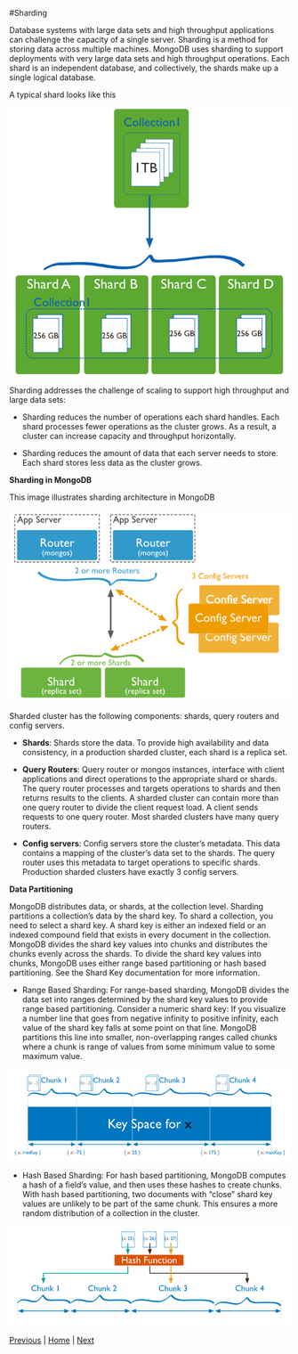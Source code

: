 #Sharding

Database systems with large data sets and high throughput applications can challenge the capacity of a single server. Sharding is a method for storing data across multiple machines. MongoDB uses sharding to support deployments with very large data sets and high throughput operations.
Each shard is an independent database, and collectively, the shards make up a single logical database.
 
A typical shard looks like this

![](https://github.com/joed7/MongoDb/blob/master/images/sharded-collection.png)     

Sharding addresses the challenge of scaling to support high throughput and large data sets:

* Sharding reduces the number of operations each shard handles. Each shard processes fewer operations as the cluster grows. As a result, a cluster can increase capacity and throughput horizontally.


* Sharding reduces the amount of data that each server needs to store. Each shard stores less data as the cluster grows.


__Sharding in MongoDB__

This image illustrates sharding architecture in MongoDB

![](https://github.com/joed7/MongoDb/blob/master/images/sharded-cluster-production-architecture.png)

Sharded cluster has the following components: shards, query routers and config servers.

* __Shards__: Shards store the data. To provide high availability and data consistency, in a production sharded cluster, each shard is a replica set. 

* __Query Routers__:  Query router  or mongos instances, interface with client applications and direct operations to the appropriate shard or shards. The query router processes and targets operations to shards and then returns results to the clients. A sharded cluster can contain more than one query router to divide the client request load. A client sends requests to one query router. Most sharded clusters have many query routers.

* __Config servers__: Config servers store the cluster’s metadata. This data contains a mapping of the cluster’s data set to the shards. The query router uses this metadata to target operations to specific shards. Production sharded clusters have exactly 3 config servers.

__Data Partitioning__

MongoDB distributes data, or shards, at the collection level. Sharding partitions a collection’s data by the shard key. To shard a collection, you need to select a shard key. A shard key is either an indexed field or an indexed compound field that exists in every document in the collection. MongoDB divides the shard key values into chunks and distributes the chunks evenly across the shards. To divide the shard key values into chunks, MongoDB uses either range based partitioning or hash based partitioning. See the Shard Key documentation for more information.

* Range Based Sharding: For range-based sharding, MongoDB divides the data set into ranges determined by the shard key values to provide range based partitioning. Consider a numeric shard key: If you visualize a number line that goes from negative infinity to positive infinity, each value of the shard key falls at some point on that line. MongoDB partitions this line into smaller, non-overlapping ranges called chunks where a chunk is range of values from some minimum value to some maximum value.

![](https://github.com/joed7/MongoDb/blob/master/images/sharding-range-based.png)

* Hash Based Sharding: For hash based partitioning, MongoDB computes a hash of a field’s value, and then uses these hashes to create chunks.
With hash based partitioning, two documents with “close” shard key values are unlikely to be part of the same chunk. This ensures a more random distribution of a collection in the cluster.

![](https://github.com/joed7/MongoDb/blob/master/images/sharding-hash-based.png)

[Previous](https://github.com/joed7/MongoDb/blob/master/index.md)  |  [Home](https://github.com/joed7/MongoDb/blob/master/home.md)  |  [Next](https://github.com/joed7/MongoDb/blob/master/code-examples.md)